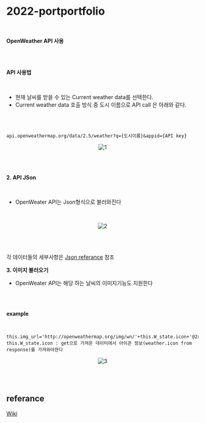 # 2022-portportfolio
<br>

**OpenWeather API 사용**

<br>
<br>

**API 사용법**

<br>

* 현재 날씨를 받을 수 있는 Current weather data를 선택한다.
* Current weather data 호출 방식 중 도시 이름으로 API call 은 아래와 같다.

<br>
<br>

```
api.openweathermap.org/data/2.5/weather?q={도시이름}&appid={API key}
```

<div align=center>

![1](https://user-images.githubusercontent.com/73435598/206702608-a79e0cd0-1e9d-4cc0-bcb1-c81ae77b74fa.png)

</div>

<br>
<br>

**2. API JSon**

<br>

* OpenWeater API는 Json형식으로 불러와진다

<br>

<div align=center>

![2](https://user-images.githubusercontent.com/73435598/206702756-5f68614b-d0e5-478e-9387-5422cadaae72.png)

</div>

<br>
<br>

각 데이터들의 세부사항은 [Json referance](https://openweathermap.org/weather-data) 참조

**3. 이미지 불러오기**

* OpenWeater API는 해당 하는 날씨의 이미지기능도 지원한다

<br>
<br>

**example**

<br>

```
this.img_url='http://openweathermap.org/img/wn/'+this.W_state.icon+'@2x.png';
this.W_state.icon : get으로 가져온 데이터에서 아이콘 정보(weather.icon from response)를 가져와야한다
```

<div align=center>

![3](https://user-images.githubusercontent.com/73435598/206703196-96a1bc01-9872-4283-9918-9c2d91ac85df.png)

</div>

<br>
<br>

## referance

[Wiki](https://github.com/jojun01835/2022-portportfolio/wiki/referance)
